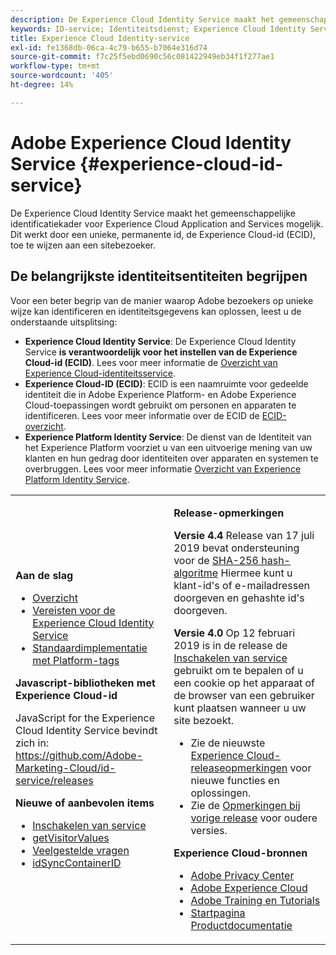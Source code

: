 ```yaml
---
description: De Experience Cloud Identity Service maakt het gemeenschappelijke identificatiekader voor Experience Cloud Application and Services mogelijk. Dit werkt door een unieke, permanente id, de Experience Cloud-id (ECID), toe te wijzen aan een sitebezoeker.
keywords: ID-service; Identiteitsdienst; Experience Cloud Identity Service
title: Experience Cloud Identity-service
exl-id: fe1368db-06ca-4c79-b655-b7064e316d74
source-git-commit: f7c25f5ebd0690c56c081422949eb34f1f277ae1
workflow-type: tm+mt
source-wordcount: '405'
ht-degree: 14%

---
```


# Adobe Experience Cloud Identity Service {#experience-cloud-id-service}

De Experience Cloud Identity Service maakt het gemeenschappelijke identificatiekader voor Experience Cloud Application and Services mogelijk. Dit werkt door een unieke, permanente id, de Experience Cloud-id (ECID), toe te wijzen aan een sitebezoeker.

## De belangrijkste identiteitsentiteiten begrijpen

Voor een beter begrip van de manier waarop Adobe bezoekers op unieke wijze kan identificeren en identiteitsgegevens kan oplossen, leest u de onderstaande uitsplitsing:

* **Experience Cloud Identity Service**: De Experience Cloud Identity Service **is verantwoordelijk voor het instellen van de Experience Cloud-id (ECID)**. Lees voor meer informatie de [Overzicht van Experience Cloud-identiteitsservice](./introduction/overview.md).
* **Experience Cloud-ID (ECID)**: ECID is een naamruimte voor gedeelde identiteit die in Adobe Experience Platform- en Adobe Experience Cloud-toepassingen wordt gebruikt om personen en apparaten te identificeren. Lees voor meer informatie over de ECID de [ECID-overzicht](https://experienceleague.adobe.com/docs/experience-platform/identity/ecid.html).
* **Experience Platform Identity Service**: De dienst van de Identiteit van het Experience Platform voorziet u van een uitvoerige mening van uw klanten en hun gedrag door identiteiten over apparaten en systemen te overbruggen. Lees voor meer informatie [Overzicht van Experience Platform Identity Service](https://experienceleague.adobe.com/docs/experience-platform/identity/home.html?lang=nl).

<!-- The Adobe Experience Cloud Identity Service provides a universal, persistent ID that identifies your visitors across all the solutions in the Experience Cloud. It can replace ID generation code for Experience Cloud solutions and services. -->

<table id="table_5E612F746A704FE095B809A013EE977F" class="simpletable"> 
 <tbody> 
  <tr> 
   <td colname="col1"> <p> <b>Aan de slag</b> </p> <p> 
     <ul id="ul_D5EC6A54A03F4AB595B588116A7C1296"> 
      <li id="li_845F6DE25A1241439BCDCBC00459D7EB"> <a href="introduction/overview.md" format="dita" scope="local"> Overzicht </a> </li> 
      <li id="li_47F399E1D4AF4F08BD647DF01A423BA7"> <a href="reference/requirements.md" format="dita" scope="local"> Vereisten voor de Experience Cloud Identity Service </a> </li> 
      <li id="li_CBEEE79B45644F28A52B58DDF23DAD4F"> <a href="https://experienceleague.adobe.com/docs/experience-platform/tags/home.html?lang=en" format="html" scope="external"> Standaardimplementatie met Platform-tags </a> </li> 
     </ul> </p> <p><b>Javascript-bibliotheken met Experience Cloud-id</b> </p> <p>JavaScript for the Experience Cloud Identity Service bevindt zich in: <a href="https://github.com/Adobe-Marketing-Cloud/id-service/releases" format="https" scope="external"> https://github.com/Adobe-Marketing-Cloud/id-service/releases</a> </p> <p> <b>Nieuwe of aanbevolen items</b> </p> <p> 
     <ul id="ul_B0A25B6827734D55BB1E20D12334AC21"> 
      <li id="li_A66924F4948F4A5ABA545A89A28A6F6A"><a href="implementation-guides/opt-in-service/optin-overview.md#concept-f9b5db0d27a245fbadd3e19162319360" format="dita" scope="local"> Inschakelen van service</a> </li> 
      <li id="li_92D49CB788AD478EA74BCF5328CB9A14"> <a href="library/get-set/getvisitorvalues.md#reference-b8c9e17c170c4291829a792df46ce279" format="dita" scope="local"> getVisitorValues </a> </li> 
      <li id="li_9E512C6DD15C46C3ABD06ACD60D97E4A"> <a href="faq-intro/faq-intro.md" format="dita" scope="local">Veelgestelde vragen </a> </li> 
      <li id="li_7744A4898EA542B9BF009D2066810050"> <a href="library/function-vars/idsyncontainerid.md#reference-5cfbed2240fa4def90f535f017a36015" format="dita" scope="local"> idSyncContainerID </a> </li> 
     </ul> </p> 
     <!-- 
     <p> <b>Announcements:</b> </p> 
     <p> <p>Important:  ID service support for Internet Explorer 6, 7, and 8 is deprecated and will be discontinued in a future release. </p> </p> 
     --> </td> 
   <td colname="col2"> <p> <b>Release-opmerkingen</b> </p> <p><b>Versie 4.4</b> Release van 17 juli 2019 bevat ondersteuning voor de <a href="reference/hashing-support.md" format="dita" scope="local"> SHA-256 hash-algoritme</a> Hiermee kunt u klant-id's of e-mailadressen doorgeven en gehashte id's doorgeven.</p><p><b>Versie 4.0</b> Op 12 februari 2019 is in de release de <a href="implementation-guides/opt-in-service/optin-overview.md#concept-f9b5db0d27a245fbadd3e19162319360" format="dita" scope="local"> Inschakelen van service</a> gebruikt om te bepalen of u een cookie op het apparaat of de browser van een gebruiker kunt plaatsen wanneer u uw site bezoekt. </p> <p> 
     <ul id="ul_4F06F170F214492780C7D25A069F799F"> 
      <li id="li_45A7CD556FE44F4DAB035C736A058F36"> Zie de nieuwste <a href="https://experienceleague.adobe.com/docs/release-notes/experience-cloud/current.html?lang=en" format="https" scope="external"> Experience Cloud-releaseopmerkingen</a> voor nieuwe functies en oplossingen. </li> 
      <li id="li_10CC4FBFEFC947CA9AD15F52D9715257">Zie de <a href="https://experienceleague.adobe.com/docs/release-notes/experience-cloud/current.html?lang=en" format="html" scope="external"> Opmerkingen bij vorige release</a> voor oudere versies. </li> 
     </ul> </p> <p> <b>Experience Cloud-bronnen</b> </p> <p> 
     <ul id="ul_E30EC96BDC624B5591F0470D430B7F41"> 
      <li id="li_F3A5CCFAE0F247CEB41A03CA8E03106B"> <a href="http://www.adobe.com/privacy.html" format="http" scope="external"> Adobe Privacy Center</a> </li> 
      <li id="li_A54C1EB170EA4B8FA6A81B90AB0C39DD"> <a href="https://experienceleague.adobe.com/docs/home.html?lang=en" scope="external" format="http"> Adobe Experience Cloud</a> </li> 
      <li id="li_1938F7044F544481A6CC0F45CC22B80A"> <a href="http://helpx.adobe.com/learning.html?promoid=KAUDK" scope="external" format="http"> Adobe Training en Tutorials</a> </li> 
      <li id="li_C71459E0D1464C05B8B9387C43541F17"> <a href="https://helpx.adobe.com/nl/support/experience-cloud.html" scope="external" format="https"> Startpagina Productdocumentatie</a> </li> 
     </ul> </p> </td> 
  </tr> 
 </tbody> 
</table>
